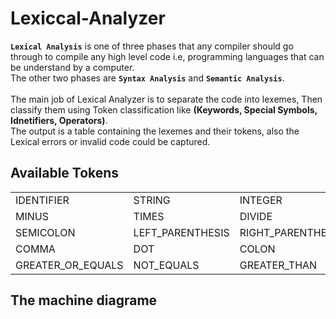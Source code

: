 # Lexiccal-Analyzer

**`Lexical Analysis`** is one of three phases that any compiler should go through to compile any high level code i.e, programming languages that can be understand by a computer. <br>
The other two phases are **`Syntax Analysis`** and **`Semantic Analysis`**.<br><br>
The main job of Lexical Analyzer is to separate the code into lexemes, Then classify them using Token classification like **(Keywords, Special Symbols, Idnetifiers, Operators)**.<br>
The output is a table containing the lexemes and their tokens, also the Lexical errors or invalid code could be captured.<br>

## Available Tokens
<table>
<tr><td> IDENTIFIER <td> STRING  <td> INTEGER <td> FLOAT  <td> PLUS
<tr><td> MINUS  <td> TIMES  <td> DIVIDE  <td> KEYWORD  <td> INVALID
<tr><td> SEMICOLON  <td> LEFT_PARENTHESIS  <td> RIGHT_PARENTHESIS  <td> LEFT_BRACE <td> RIGHT_BRACE 
<tr><td> COMMA  <td> DOT  <td> COLON  <td> EQUAL <td> LOWER_OR_EQUALS 
<tr><td> GREATER_OR_EQUALS <td> NOT_EQUALS  <td> GREATER_THAN  <td> LOWER_THAN  <td> AT_SIGN </td>
</table>

## The machine diagrame


